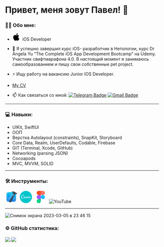 # Привет, меня зовут Павел! :wave:
### :man_technologist: Обо мне:
- <img src="https://github.com/devicons/devicon/blob/master/icons/apple/apple-original.svg" title="apple" alt="apple" width="25" height="25"/>&nbsp; iOS Developer

- :book: Я успешно завершил курс iOS- разработчик в Нетологии, курс Dr Angela Yu “The Complete iOS App Development Bootcamp” на Udemy. Участник свифтмарафона 4.0. В настоящий момент я занимаюсь самообразованием и пишу свои собственные pet project.

- :zap: Ищу работу на вакансию Junior IOS Developer.
- [My CV](https://github.com/Pavelburdov/CV/blob/main/My%20CV.001.jpeg)
- :mailbox: Как связаться со мной: [![Telegram Badge](https://img.shields.io/badge/-pavelburdov-blue?style=flat&logo=Telegram&logoColor=white)](https://t.me/roqez) [![Gmail Badge](https://img.shields.io/badge/-Gmail-red?style=flat&logo=Gmail&logoColor=white)](mailto:roqez0070@gmail.com)
___
### 💻 Навыки:
* UIKit, SwiftUI
* ООП
* Верстка Autolayout (constraints), SnapKit, Storyboard
* Сore Data, Realm, UserDefaults, Codable, Firebase
* GIT (Terminal, Xcode, GitHub)
* Networking (parsing JSON)
* Cocoapods
* MVC, MVVM, SOLID
___

  ### 🛠 Инструменты:
  <img src="https://github.com/devicons/devicon/blob/master/icons/xcode/xcode-original.svg" title="xcode" alt="xcode" width="40" height="40"/>&nbsp;
  <img src="https://github.com/devicons/devicon/blob/master/icons/canva/canva-original.svg" title="canva" alt="canva" width="40" height="40"/>&nbsp;
  <img src="https://github.com/devicons/devicon/blob/master/icons/figma/figma-original.svg" title="figma" alt="figma" width="40" height="40"/>&nbsp;
  <img src="https://upload.wikimedia.org/wikipedia/commons/9/9e/YouTube_Logo_%282013-2017%29.svg" title="YouTube" alt="YouTube" width="40" height="40"/>&nbsp;
 ___
 
<img width="300" alt="Снимок экрана 2023-03-05 в 23 46 15" src="https://user-images.githubusercontent.com/73440376/222984982-c9f47d34-f262-443c-9849-2b0f73b81dc0.png">
 
 
### ⚙️ GitHub статистика:
 <a href="https://github.com/pavelBurdov">
    <img 
         align="center" 
         width="47%" 
         src="https://github-readme-stats.vercel.app/api?username=pavelBurdov&theme=github_dark&show_icons=true"   
         />
<a href="https://github.com/pavelBurdov">  
    <img 
         lign="left" 
         width="47%" 
         align="center" 
         src="http://github-readme-streak-stats.herokuapp.com?user=pavelBurdov&theme=github-dark-blue" 
         />
